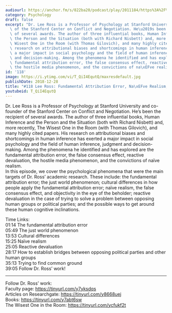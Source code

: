```yaml
---
audiourl: https://anchor.fm/s/822ba20/podcast/play/2011184/https%3A%2F%2Fd3ctxlq1ktw2nl.cloudfront.net%2Fproduction%2F2018-11-31%2F7735522-48000-2-bc19ce39a2cd5.mp3
category: Psychology
draft: false
excerpt: "Dr. Lee Ross is a Professor of Psychology at Stanford University and co-founder\
  \ of the Stanford Center on Conflict and Negotiation. He\u2019s been the recipient\
  \ of several awards. The author of three influential books, Human Inference and\
  \ the Person and the Situation (both with Richard Nisbett) and, more recently, The\
  \ Wisest One in the Room (with Thomas Gilovich), and many highly cited papers. His\
  \ research on attributional biases and shortcomings in human inference has exerted\
  \ a major impact in social psychology and the field of human inference, judgment\
  \ and decision-making. Among the phenomena he identified and has explored are the\
  \ fundamental attribution error, the false consensus effect, reactive devaluation,\
  \ the hostile media phenomenon, and the convictions of na\xEFve realism.   "
id: '118'
image: https://i.ytimg.com/vi/T_QiI4EqutQ/maxresdefault.jpg
publishDate: 2018-12-28
title: "#118 Lee Ross: Fundamental Attribution Error, Na\xEFve Realism, and Politics"
youtubeid: T_QiI4EqutQ
---
```

<div class="timelinks">

Dr. Lee Ross is a Professor of Psychology at Stanford University and co-founder of the Stanford Center on Conflict and Negotiation. He’s been the recipient of several awards. The author of three influential books, Human Inference and the Person and the Situation (both with Richard Nisbett) and, more recently, The Wisest One in the Room (with Thomas Gilovich), and many highly cited papers. His research on attributional biases and shortcomings in human inference has exerted a major impact in social psychology and the field of human inference, judgment and decision-making. Among the phenomena he identified and has explored are the fundamental attribution error, the false consensus effect, reactive devaluation, the hostile media phenomenon, and the convictions of naïve realism.   
In this episode, we cover the psychological phenomena that were the main targets of Dr. Ross’ academic research. These include: the fundamental attribution error; the just world phenomenon; cultural differences in how people apply the fundamental attribution error; naïve realism, the false consensus effect, and objectivity in the eye of the beholder; reactive devaluation in the case of trying to solve a problem between opposing human groups or political parties; and the possible ways to get around these human cognitive inclinations.

Time Links:  
<time>01:14</time> The fundamental attribution error  
<time>05:49</time> The just world phenomenon                      
<time>13:53</time> Cultural differences                  
<time>15:25</time> Naïve realism             
<time>25:05</time> Reactive devaluation             
<time>28:17</time> How to establish bridges between opposing political parties and other human groups      
<time>35:13</time> Trying to find common ground  
<time>39:05</time> Follow Dr. Ross’ work!    

---

Follow Dr. Ross’ work:  
Faculty page: https://tinyurl.com/y7yksdqs  
Articles on Researchgate: https://tinyurl.com/y8668uej  
Books: https://tinyurl.com/y7abt6sw  
The Wisest One in the Room: https://tinyurl.com/ycfukf2t
</div>

